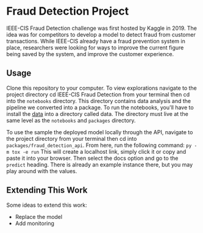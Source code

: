 # Fraud Detection Project
IEEE-CIS Fraud Detection challenge was first hosted by Kaggle in 2019. The idea was for competitors to develop a model 
to detect fraud from customer transactions. While IEEE-CIS already have a fraud prevention system in place, researchers
were looking for ways to improve the current figure being saved by the system, and improve the customer experience.

## Usage
Clone this repository to your computer. 
To view explorations navigate to the project directory cd IEEE-CIS Fraud Detection from 
your terminal then cd into the `notebooks` directory. This directory contains data analysis
and the pipeline we converted into a package. To run the notebooks, you'll have
to install the [data](https://www.kaggle.com/c/ieee-fraud-detection/data) into a directory
called data. The directory must live at the same level as the `notebooks` and `packages`
directory. 

To use the sample the deployed model locally through the API, navigate to the project 
directory from your terminal then cd into `packages/fraud_detection_api`. From here, 
run the following command: 
`py -m tox -e run`
This will create a localhost link, simply click it or copy and paste it into your 
browser. Then select the docs option and go to the `predict` heading. There is already
an example instance there, but you may play around with the values.

## Extending This Work
Some ideas to extend this work:
- Replace the model 
- Add monitoring 

